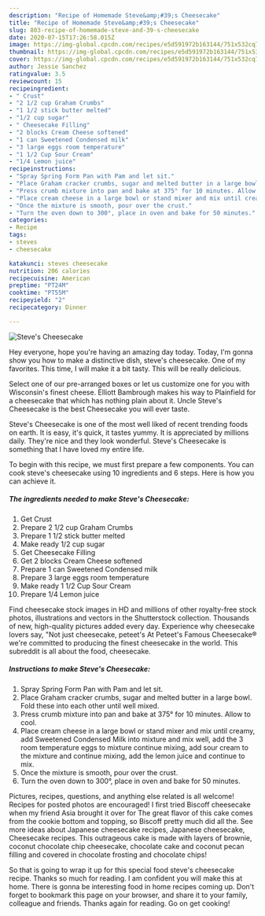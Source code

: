 ```yaml
---
description: "Recipe of Homemade Steve&amp;#39;s Cheesecake"
title: "Recipe of Homemade Steve&amp;#39;s Cheesecake"
slug: 803-recipe-of-homemade-steve-and-39-s-cheesecake
date: 2020-07-15T17:26:58.015Z
image: https://img-global.cpcdn.com/recipes/e5d591972b163144/751x532cq70/steves-cheesecake-recipe-main-photo.jpg
thumbnail: https://img-global.cpcdn.com/recipes/e5d591972b163144/751x532cq70/steves-cheesecake-recipe-main-photo.jpg
cover: https://img-global.cpcdn.com/recipes/e5d591972b163144/751x532cq70/steves-cheesecake-recipe-main-photo.jpg
author: Jessie Sanchez
ratingvalue: 3.5
reviewcount: 15
recipeingredient:
- " Crust"
- "2 1/2 cup Graham Crumbs"
- "1 1/2 stick butter melted"
- "1/2 cup sugar"
- " Cheesecake Filling"
- "2 blocks Cream Cheese softened"
- "1 can Sweetened Condensed milk"
- "3 large eggs room temperature"
- "1 1/2 Cup Sour Cream"
- "1/4 Lemon juice"
recipeinstructions:
- "Spray Spring Form Pan with Pam and let sit."
- "Place Graham cracker crumbs, sugar and melted butter in a large bowl. Fold these into each other until well mixed."
- "Press crumb mixture into pan and bake at 375° for 10 minutes. Allow to cool."
- "Place cream cheese in a large bowl or stand mixer and mix until creamy, add Sweetened Condensed Milk into mixture and mix well, add the 3 room temperature eggs to mixture continue mixing, add sour cream to the mixture and continue mixing, add the lemon juice and continue to mix."
- "Once the mixture is smooth, pour over the crust."
- "Turn the oven down to 300°, place in oven and bake for 50 minutes."
categories:
- Recipe
tags:
- steves
- cheesecake

katakunci: steves cheesecake 
nutrition: 206 calories
recipecuisine: American
preptime: "PT24M"
cooktime: "PT55M"
recipeyield: "2"
recipecategory: Dinner

---
```



![Steve&#39;s Cheesecake](https://img-global.cpcdn.com/recipes/e5d591972b163144/751x532cq70/steves-cheesecake-recipe-main-photo.jpg)

Hey everyone, hope you're having an amazing day today. Today, I'm gonna show you how to make a distinctive dish, steve&#39;s cheesecake. One of my favorites. This time, I will make it a bit tasty. This will be really delicious.

Select one of our pre-arranged boxes or let us customize one for you with Wisconsin&#39;s finest cheese. Elliott Bambrough makes his way to Plainfield for a cheesecake that which has nothing plain about it. Uncle Steve&#39;s Cheesecake is the best Cheesecake you will ever taste.

Steve&#39;s Cheesecake is one of the most well liked of recent trending foods on earth. It is easy, it's quick, it tastes yummy. It is appreciated by millions daily. They're nice and they look wonderful. Steve&#39;s Cheesecake is something that I have loved my entire life.


To begin with this recipe, we must first prepare a few components. You can cook steve&#39;s cheesecake using 10 ingredients and 6 steps. Here is how you can achieve it.

<!--inarticleads1-->

##### The ingredients needed to make Steve&#39;s Cheesecake:

1. Get  Crust
1. Prepare 2 1/2 cup Graham Crumbs
1. Prepare 1 1/2 stick butter melted
1. Make ready 1/2 cup sugar
1. Get  Cheesecake Filling
1. Get 2 blocks Cream Cheese softened
1. Prepare 1 can Sweetened Condensed milk
1. Prepare 3 large eggs room temperature
1. Make ready 1 1/2 Cup Sour Cream
1. Prepare 1/4 Lemon juice


Find cheesecake stock images in HD and millions of other royalty-free stock photos, illustrations and vectors in the Shutterstock collection. Thousands of new, high-quality pictures added every day. Experience why cheesecake lovers say, &#34;Not just cheesecake, peteet&#39;s At Peteet&#39;s Famous Cheesecake® we&#39;re committed to producing the finest cheesecake in the world. This subreddit is all about the food, cheesecake. 

<!--inarticleads2-->

##### Instructions to make Steve&#39;s Cheesecake:

1. Spray Spring Form Pan with Pam and let sit.
1. Place Graham cracker crumbs, sugar and melted butter in a large bowl. Fold these into each other until well mixed.
1. Press crumb mixture into pan and bake at 375° for 10 minutes. Allow to cool.
1. Place cream cheese in a large bowl or stand mixer and mix until creamy, add Sweetened Condensed Milk into mixture and mix well, add the 3 room temperature eggs to mixture continue mixing, add sour cream to the mixture and continue mixing, add the lemon juice and continue to mix.
1. Once the mixture is smooth, pour over the crust.
1. Turn the oven down to 300°, place in oven and bake for 50 minutes.


Pictures, recipes, questions, and anything else related is all welcome! Recipes for posted photos are encouraged! I first tried Biscoff cheesecake when my friend Asia brought it over for The great flavor of this cake comes from the cookie bottom and topping, so Biscoff pretty much did all the. See more ideas about Japanese cheesecake recipes, Japanese cheesecake, Cheesecake recipes. This outrageous cake is made with layers of brownie, coconut chocolate chip cheesecake, chocolate cake and coconut pecan filling and covered in chocolate frosting and chocolate chips! 

So that is going to wrap it up for this special food steve&#39;s cheesecake recipe. Thanks so much for reading. I am confident you will make this at home. There is gonna be interesting food in home recipes coming up. Don't forget to bookmark this page on your browser, and share it to your family, colleague and friends. Thanks again for reading. Go on get cooking!
